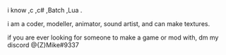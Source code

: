 i know ,c ,c# ,Batch ,Lua .

i am a coder, modeller, animator, sound artist, and can make textures.

if you are ever looking for someone to make a game or mod with, dm my discord @{Z}Mike#9337

<!---
MikeMorals/MikeMorals is a ✨ special ✨ repository because its `README.md` (this file) appears on your GitHub profile.
You can click the Preview link to take a look at your changes.
--->
